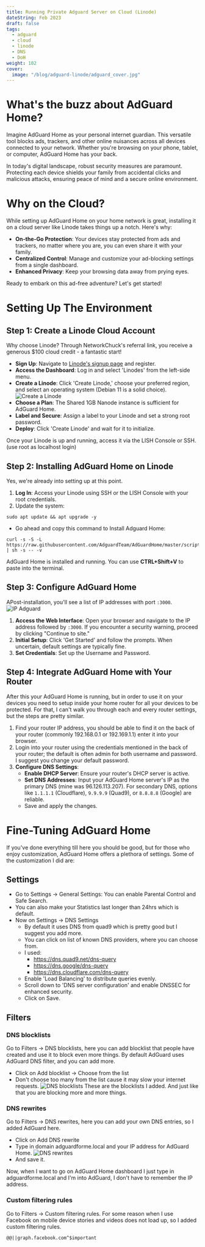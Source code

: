 ```yaml
---
title: Running Private Adguard Server on Cloud (Linode)
dateString: Feb 2023
draft: false
tags:
  - adguard
  - cloud
  - linode
  - DNS
  - DoH
weight: 102
cover:
  image: "/blog/adguard-linode/adguard_cover.jpg"
---
```



# What's the buzz about AdGuard Home?

Imagine AdGuard Home as your personal internet guardian. This versatile tool blocks ads, trackers, and other online nuisances across all devices connected to your network. Whether you're browsing on your phone, tablet, or computer, AdGuard Home has your back.

In today's digital landscape, robust security measures are paramount. Protecting each device shields your family from accidental clicks and malicious attacks, ensuring peace of mind and a secure online environment.

# Why on the Cloud?

While setting up AdGuard Home on your home network is great, installing it on a cloud server like Linode takes things up a notch. Here's why:

- **On-the-Go Protection**: Your devices stay protected from ads and trackers, no matter where you are, you can even share it with your family.
- **Centralized Control**: Manage and customize your ad-blocking settings from a single dashboard.
- **Enhanced Privacy**: Keep your browsing data away from prying eyes.

Ready to embark on this ad-free adventure? Let's get started!

# Setting Up The Environment

## Step 1: Create a Linode Cloud Account

Why choose Linode? Through NetworkChuck's referral link, you receive a generous $100 cloud credit - a fantastic start!

- **Sign Up**: Navigate to [Linode's signup page](https://linode.com/networkchuck) and register.
- **Access the Dashboard**: Log in and select 'Linodes' from the left-side menu.
- **Create a Linode**: Click 'Create Linode,' choose your preferred region, and select an operating system (Debian 11 is a solid choice).
![Create a Linode](/blog/adguard-linode/create_linode.jpg)
- **Choose a Plan**: The Shared 1GB Nanode instance is sufficient for AdGuard Home.
- **Label and Secure**: Assign a label to your Linode and set a strong root password.
- **Deploy**: Click 'Create Linode' and wait for it to initialize.

Once your Linode is up and running, access it via the LISH Console or SSH. (use root as localhost login)

## Step 2: Installing AdGuard Home on Linode

Yes, we're already into setting up at this point. 
1. **Log In**: Access your Linode using SSH or the LISH Console with your root credentials.
2.  Update the system:
```
sudo apt update && apt upgrade -y
```
- Go ahead and copy this command to Install Adguard Home:
```
curl -s -S -L https://raw.githubusercontent.com/AdguardTeam/AdGuardHome/master/scripts/install.sh | sh -s -- -v
```

AdGuard Home is installed and running. You can use **CTRL+Shift+V** to paste into the terminal.

## Step 3: Configure AdGuard Home

APost-installation, you'll see a list of IP addresses with port `:3000`.
![IP Adguard](/blog/adguard-linode/ip_adguard.jpg)
1. **Access the Web Interface**: Open your browser and navigate to the IP address followed by `:3000`. If you encounter a security warning, proceed by clicking "Continue to site."
2. **Initial Setup**: Click 'Get Started' and follow the prompts. When uncertain, default settings are typically fine.
3. **Set Credentials**: Set up the Username and Password.
 
## Step 4: Integrate AdGuard Home with Your Router

After this your AdGuard Home is running, but in order to use it on your devices you need to setup inside your home router for all your devices to be protected. For that, I can't walk you through each and every router settings, but the steps are pretty similar. 

1. Find your router IP address, you should be able to find it on the back of your router (commonly 192.168.0.1 or 192.169.1.1) enter it into your browser.
2. Login into your router using the credentials mentioned in the back of your router; the default is often admin for both username and password. I suggest you change your default password.
3. **Configure DNS Settings**:
	- **Enable DHCP Server**: Ensure your router's DHCP server is active.
	- **Set DNS Addresses**: Input your AdGuard Home server's IP as the primary DNS (mine was 96.126.113.207). For secondary DNS, options like `1.1.1.1` (Cloudflare), `9.9.9.9` (Quad9), or `8.8.8.8` (Google) are reliable.
	- Save and apply the changes.


# Fine-Tuning AdGuard Home

If you've done everything till here you should be good, but for those who enjoy customization, AdGuard Home offers a plethora of settings. Some of the customization I did are:

## Settings
- Go to Settings -> General Settings: You can enable Parental Control and Safe Search.
- You can also make your Statistics last longer than 24hrs which is default.
- Now on Settings -> DNS Settings
	- By default it uses DNS from quad9 which is pretty good but I suggest you add more.
	- You can click on list of known DNS providers, where you can choose from.
	- I used: 
		 - https://dns.quad9.net/dns-query
		 - https://dns.google/dns-query
		 - https://dns.cloudflare.com/dns-query
	- Enable 'Load Balancing' to distribute queries evenly.
	- Scroll down to 'DNS server configuration' and enable DNSSEC for enhanced security.
	- Click on Save.

## Filters

### DNS blocklists
Go to Filters -> DNS blocklists, here you can add blocklist that people have created and use it to block even more things. By default AdGuard uses AdGuard DNS filter, and you can add more.
- Click on Add blocklist -> Choose from the list
- Don't choose too many from the list cause it may slow your internet requests.
![DNS blocklists](/blog/adguard-linode/dns_blocklists.png)
These are the blocklists I added. And just like that you are blocking more and more things.

### DNS rewrites
Go to Filters -> DNS rewrites, here you can add your own DNS entries, so I added AdGuard here.
- Click on Add DNS rewrite
- Type in domain adguardforme.local and your IP address for AdGuard Home.
![DNS rewrites](/blog/adguard-linode/dns_rewrite.jpg)
- And save it.

Now, when I want to go on AdGuard Home dashboard I just type in adguardforme.local and I'm into AdGuard, I don't have to remember the IP address.

### Custom filtering rules
Go to Filters -> Custom filtering rules. For some reason when I use Facebook on mobile device stories and videos does not load up, so I added custom filtering rules.

```
@@||graph.facebook.com^$important
```
